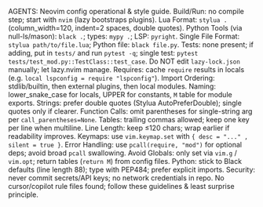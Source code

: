 AGENTS: Neovim config operational & style guide.
Build/Run: no compile step; start with `nvim` (lazy bootstraps plugins).
Lua Format: `stylua .` (column_width=120, indent=2 spaces, double quotes).
Python Tools (via null-ls/mason): `black .`; types: `mypy .`; LSP: `pyright`.
Single File Format: `stylua path/to/file.lua`; Python file: `black file.py`.
Tests: none present; if adding, put in `tests/` and run `pytest -q`; single test: `pytest tests/test_mod.py::TestClass::test_case`.
Do NOT edit `lazy-lock.json` manually; let lazy.nvim manage.
Requires: cache `require` results in locals (e.g. `local lspconfig = require "lspconfig"`).
Import Ordering: stdlib/builtin, then external plugins, then local modules.
Naming: lower_snake_case for locals, UPPER for constants, `M` table for module exports.
Strings: prefer double quotes (Stylua AutoPreferDouble); single quotes only if clearer.
Function Calls: omit parentheses for single-string arg per `call_parentheses=None`.
Tables: trailing commas allowed; keep one key per line when multiline.
Line Length: keep ≤120 chars; wrap earlier if readability improves.
Keymaps: use `vim.keymap.set` with `{ desc = "..." , silent = true }`.
Error Handling: use `pcall(require, "mod")` for optional deps; avoid broad `pcall` swallowing.
Avoid Globals: only set via `vim.g` / `vim.opt`; return tables (`return M`) from config files.
Python: stick to Black defaults (line length 88); type with PEP484; prefer explicit imports.
Security: never commit secrets/API keys; no network credentials in repo.
No cursor/copilot rule files found; follow these guidelines & least surprise principle.